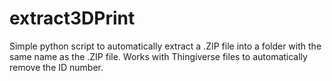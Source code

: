 # extract3DPrint

Simple python script to automatically extract a .ZIP file into a folder with the same name as the .ZIP file. Works with Thingiverse files to automatically remove the ID number.
